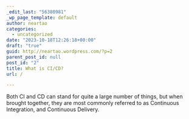 ```yaml
---
_edit_last: "56380981"
_wp_page_template: default
author: neartao
categories:
  - uncategorized
date: "2023-10-18T12:26:18+00:00"
draft: "true"
guid: http://neartao.wordpress.com/?p=2
parent_post_id: null
post_id: "2"
title: What is CI/CD?
url: /

---
```

Both CI and CD can stand for quite a large number of things, but when brought together, they are most commonly referred to as Continuous Integration, and Continuous Delivery.

